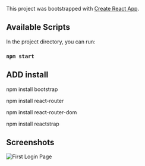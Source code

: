 This project was bootstrapped with [Create React App](https://github.com/facebook/create-react-app).

## Available Scripts

In the project directory, you can run:

### `npm start`

## ADD install

npm install bootstrap

npm install react-router

npm install react-router-dom

npm install reactstrap


## Screenshots
![First Login Page](https://blog.kakaocdn.net/dn/9B2Q3/btq1K2Pvv6y/6a3GmZQaObHWGMa4SY2kwK/img.png)
